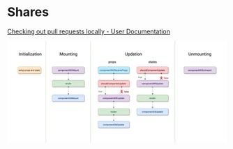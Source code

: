 # Shares

[Checking out pull requests locally - User Documentation](https://help.github.com/articles/checking-out-pull-requests-locally/)

![React Component's lifecycle](images/react-components-lifecycle.png)